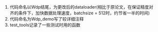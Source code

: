 1. 代码命名以Wdp结尾，为更改后的dataloader(相比于原论文，在保证精度对齐的条件下，加快数据处理速度，batchsize = 512时，约节省一半的时间)
2. 代码命名为Wdp_demo写了较详细注释
3. test_tools记录了一些测试时用的函数